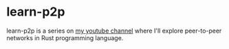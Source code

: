 # learn-p2p
learn-p2p is a series on [my youtube channel](youtube.com/@graverdev/) where I'll explore peer-to-peer networks in Rust programming language.